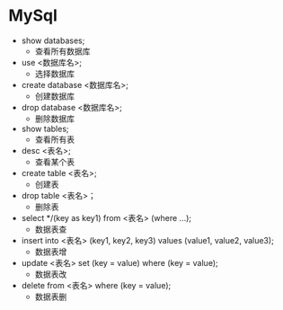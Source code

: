<!--
 * @Descripttion: 
 * @version: 
 * @Author: WangQing
 * @email: 2749374330@qq.com
 * @Date: 2019-12-15 21:54:33
 * @LastEditors: WangQing
 * @LastEditTime: 2019-12-15 22:39:35
 -->
# MySql

- show databases;
    - 查看所有数据库
- use <数据库名>;
    - 选择数据库
- create database <数据库名>;
    - 创建数据库
- drop database <数据库名>;
    - 删除数据库
- show tables;
    - 查看所有表
- desc <表名>;
    - 查看某个表
- create table <表名>;
    - 创建表
- drop table <表名>；
    - 删除表
- select */(key as key1) from <表名> (where ...);
    - 数据表查
- insert into <表名> (key1, key2, key3) values (value1, value2, value3);
    - 数据表增
- update <表名> set (key = value) where (key = value);
    - 数据表改
- delete from <表名> where (key = value);
    - 数据表删